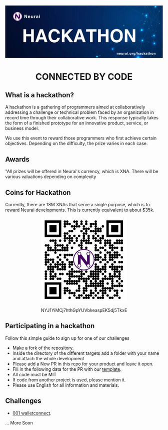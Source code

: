 ![](img/title.jpg)

# <p align="center">CONNECTED BY CODE </p>

## What is a hackathon?

A hackathon is a gathering of programmers aimed at collaboratively addressing a challenge or technical problem faced by an organization in record time through their collaborative work. This response typically takes the form of a finished prototype for an innovative product, service, or business model.

We use this event to reward those programmers who first achieve certain objectives. Depending on the difficulty, the prize varies in each case.

## Awards

"All prizes will be offered in Neurai's currency, which is XNA. There will be various valuations depending on complexity

## Coins for Hackathon
Currently, there are 18M XNAs that serve a single purpose, which is to reward Neurai developments. This is currently equivalent to about $35k.

<p align="center">
  <img src="img/qr-address-hackathon.png" />
  
</p>

<p align="center">
   NYJ1YiMCj7hthGpYUVbkeaspEK5dj5TkxE
</p>

## Participating in a hackathon

Follow this simple guide to sign up for one of our challenges

- Make a fork of the repository.
- Inside the directory of the different targets add a folder with your name and attach the whole development
- Please add a New PR in this repo for your product and leave it open.
- Fill in the following data for the PR with our [template](template.md).
- All code must be MIT
- If code from another project is used, please mention it.
- Please use English for all information and materials.

## Challenges

- [001 walletconnect](001_walletconnect/README.md).

... More Soon